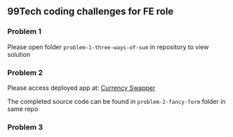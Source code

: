 ## 99Tech coding challenges for FE role

### Problem 1
Please open folder `problem-1-three-ways-of-sum` in repository to view solution

### Problem 2
Please access deployed app at: [Currency Swapper](https://brilliant-biscuit-1a338c.netlify.app/)

The completed source code can be found in `problem-2-fancy-form` folder in same repo

### Problem 3
